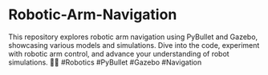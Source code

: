 # Robotic-Arm-Navigation
This repository explores robotic arm navigation using PyBullet and Gazebo, showcasing various models and simulations. Dive into the code, experiment with robotic arm control, and advance your understanding of robot simulations. 🤖🌐 #Robotics #PyBullet #Gazebo #Navigation
